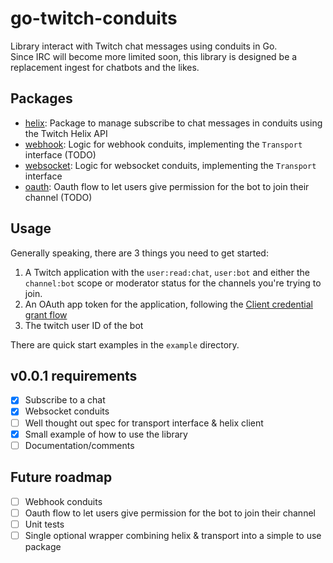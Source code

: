 # go-twitch-conduits
Library interact with Twitch chat messages using conduits in Go.  
Since IRC will become more limited soon, this library is designed be a replacement ingest for chatbots and the likes.

## Packages
- [helix](./helix): Package to manage subscribe to chat messages in conduits using the Twitch Helix API
- [webhook](./webhook): Logic for webhook conduits, implementing the `Transport` interface (TODO)
- [websocket](./websocket): Logic for websocket conduits, implementing the `Transport` interface
- [oauth](./oauth): Oauth flow to let users give permission for the bot to join their channel (TODO)

## Usage

Generally speaking, there are 3 things you need to get started:  
1. A Twitch application with the `user:read:chat`, `user:bot` and either the `channel:bot` scope or moderator status for the channels you're trying to join.
2. An OAuth app token for the application, following the [Client credential grant flow](https://dev.twitch.tv/docs/authentication/getting-tokens-oauth/#client-credentials-grant-flow)
3. The twitch user ID of the bot
  
There are quick start examples in the `example` directory.

## v0.0.1 requirements

- [x] Subscribe to a chat
- [x] Websocket conduits
- [ ] Well thought out spec for transport interface & helix client
- [x] Small example of how to use the library
- [ ] Documentation/comments

## Future roadmap

- [ ] Webhook conduits
- [ ] Oauth flow to let users give permission for the bot to join their channel
- [ ] Unit tests
- [ ] Single optional wrapper combining helix & transport into a simple to use package